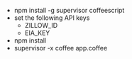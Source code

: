 * npm install -g supervisor coffeescript
* set the following API keys
  * ZILLOW_ID
  * EIA_KEY
* npm install
* supervisor -x coffee app.coffee